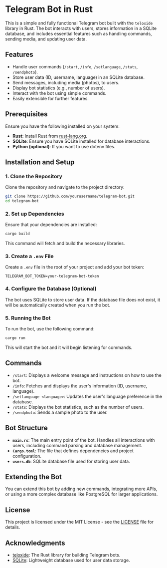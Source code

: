 
# Telegram Bot in Rust

This is a simple and fully functional Telegram bot built with the `teloxide` library in Rust. The bot interacts with users, stores information in a SQLite database, and includes essential features such as handling commands, sending media, and updating user data.

## Features
- Handle user commands (`/start`, `/info`, `/setlanguage`, `/stats`, `/sendphoto`).
- Store user data (ID, username, language) in an SQLite database.
- Send messages, including media (photos), to users.
- Display bot statistics (e.g., number of users).
- Interact with the bot using simple commands.
- Easily extensible for further features.

## Prerequisites
Ensure you have the following installed on your system:
- **Rust**: Install Rust from [rust-lang.org](https://www.rust-lang.org/).
- **SQLite**: Ensure you have SQLite installed for database interactions.
- **Python (optional)**: If you want to use dotenv files.

## Installation and Setup

### 1. Clone the Repository
Clone the repository and navigate to the project directory:

```bash
git clone https://github.com/yourusername/telegram-bot.git
cd telegram-bot
```

### 2. Set up Dependencies
Ensure that your dependencies are installed:

```bash
cargo build
```

This command will fetch and build the necessary libraries.

### 3. Create a `.env` File
Create a `.env` file in the root of your project and add your bot token:

```
TELEGRAM_BOT_TOKEN=your-telegram-bot-token
```

### 4. Configure the Database (Optional)
The bot uses SQLite to store user data. If the database file does not exist, it will be automatically created when you run the bot.

### 5. Running the Bot
To run the bot, use the following command:

```bash
cargo run
```

This will start the bot and it will begin listening for commands.

## Commands

- `/start`: Displays a welcome message and instructions on how to use the bot.
- `/info`: Fetches and displays the user's information (ID, username, language).
- `/setlanguage <language>`: Updates the user's language preference in the database.
- `/stats`: Displays the bot statistics, such as the number of users.
- `/sendphoto`: Sends a sample photo to the user.

## Bot Structure

- **`main.rs`**: The main entry point of the bot. Handles all interactions with users, including command parsing and database management.
- **`Cargo.toml`**: The file that defines dependencies and project configuration.
- **`users.db`**: SQLite database file used for storing user data.

## Extending the Bot
You can extend this bot by adding new commands, integrating more APIs, or using a more complex database like PostgreSQL for larger applications.

## License
This project is licensed under the MIT License - see the [LICENSE](LICENSE) file for details.

## Acknowledgments
- [teloxide](https://crates.io/crates/teloxide): The Rust library for building Telegram bots.
- [SQLite](https://www.sqlite.org/): Lightweight database used for user data storage.

